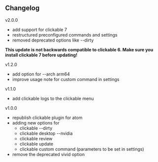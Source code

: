 ## Changelog
v2.0.0
- add support for clickable 7
- restructured preconfigured commands and settings
- removed deprecated options like --dirty

**This update is not backwards compatible to clickable 6. Make sure you install clickable 7 before updating!**


v1.2.0
- add option for --arch arm64
- improve usage note for custom command in settings

v1.1.0
- add clickable logs to the clickable menu

v1.0.0
- republish clickable plugin for atom
- adding new options for
  - clickable --dirty
  - clickable desktop --nvidia
  - clickable review
  - clickable update
  - clickable custom command (parameters to be set in settings)
- remove the deprecated vivid option
